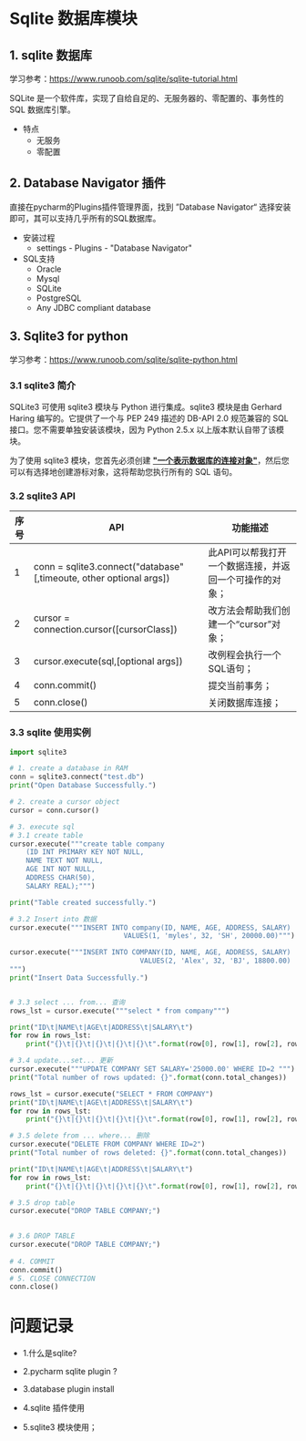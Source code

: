 # Sqlite 数据库模块

## 1. sqlite 数据库

学习参考：https://www.runoob.com/sqlite/sqlite-tutorial.html

SQLite 是一个软件库，实现了自给自足的、无服务器的、零配置的、事务性的 SQL 数据库引擎。

- 特点
  - 无服务
  - 零配置

## 2. Database Navigator 插件

直接在pycharm的Plugins插件管理界面，找到 ”Database Navigator“ 选择安装即可，其可以支持几乎所有的SQL数据库。

- 安装过程
  - settings - Plugins - "Database Navigator"
- SQL支持
  - Oracle
  - Mysql
  - SQLite
  - PostgreSQL
  - Any JDBC compliant database



## 3. Sqlite3 for python 

学习参考：https://www.runoob.com/sqlite/sqlite-python.html

### 3.1 sqlite3 简介

SQLite3 可使用 sqlite3 模块与 Python 进行集成。sqlite3 模块是由 Gerhard Haring 编写的。它提供了一个与 PEP 249 描述的 DB-API 2.0 规范兼容的 SQL 接口。您不需要单独安装该模块，因为 Python 2.5.x 以上版本默认自带了该模块。

为了使用 sqlite3 模块，您首先必须创建 **<u>"一个表示数据库的连接对象"</u>**，然后您可以有选择地创建游标对象，这将帮助您执行所有的 SQL 语句。



### 3.2 sqlite3 API 

| 序号 | API                                                          | 功能描述                                                |
| ---- | ------------------------------------------------------------ | ------------------------------------------------------- |
| 1    | conn = sqlite3.connect("database" [,timeoute, other optional args]) | 此API可以帮我打开一个数据连接，并返回一个可操作的对象； |
| 2    | cursor = connection.cursor([cursorClass])                    | 改方法会帮助我们创建一个“cursor”对象；                  |
| 3    | cursor.execute(sql,[optional args])                          | 改例程会执行一个SQL语句；                               |
| 4    | conn.commit()                                                | 提交当前事务；                                          |
| 5    | conn.close()                                                 | 关闭数据库连接；                                        |

### 3.3 sqlite 使用实例

```python
import sqlite3

# 1. create a database in RAM
conn = sqlite3.connect("test.db")
print("Open Database Successfully.")

# 2. create a cursor object
cursor = conn.cursor()

# 3. execute sql
# 3.1 create table
cursor.execute("""create table company
    (ID INT PRIMARY KEY NOT NULL,
    NAME TEXT NOT NULL,
    AGE INT NOT NULL,
    ADDRESS CHAR(50),
    SALARY REAL);""")

print("Table created successfully.")

# 3.2 Insert into 数据
cursor.execute("""INSERT INTO company(ID, NAME, AGE, ADDRESS, SALARY)
                            VALUES(1, 'myles', 32, 'SH', 20000.00)""")

cursor.execute("""INSERT INTO COMPANY(ID, NAME, AGE, ADDRESS, SALARY) 
                                VALUES(2, 'Alex', 32, 'BJ', 18800.00)
""")
print("Insert Data Successfully.")


# 3.3 select ... from... 查询
rows_lst = cursor.execute("""select * from company""")

print("ID\t|NAME\t|AGE\t|ADDRESS\t|SALARY\t")
for row in rows_lst:
    print("{}\t|{}\t|{}\t|{}\t|{}\t".format(row[0], row[1], row[2], row[3], row[4]))

# 3.4 update...set... 更新
cursor.execute("""UPDATE COMPANY SET SALARY='25000.00' WHERE ID=2 """)
print("Total number of rows updated: {}".format(conn.total_changes))

rows_lst = cursor.execute("SELECT * FROM COMPANY")
print("ID\t|NAME\t|AGE\t|ADDRESS\t|SALARY\t")
for row in rows_lst:
    print("{}\t|{}\t|{}\t|{}\t|{}\t".format(row[0], row[1], row[2], row[3], row[4]))

# 3.5 delete from ... where... 删除
cursor.execute("DELETE FROM COMPANY WHERE ID=2")
print("Total number of rows deleted: {}".format(conn.total_changes))

print("ID\t|NAME\t|AGE\t|ADDRESS\t|SALARY\t")
for row in rows_lst:
    print("{}\t|{}\t|{}\t|{}\t|{}\t".format(row[0], row[1], row[2], row[3], row[4]))

# 3.5 drop table
cursor.execute("DROP TABLE COMPANY;")
    

# 3.6 DROP TABLE
cursor.execute("DROP TABLE COMPANY;")    
    
# 4. COMMIT
conn.commit()
# 5. CLOSE CONNECTION
conn.close()
```

# 问题记录

- 1.什么是sqlite?

- 2.pycharm sqlite plugin ?

- 3.database plugin install 

- 4.sqlite 插件使用

- 5.sqlite3 模块使用；